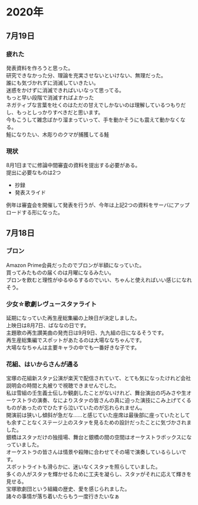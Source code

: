 # 2020年

## 7月19日

### 疲れた

発表資料を作ろうと思った。  
研究できなかった分、理論を充実させないといけない、無理だった。  
誰にも気づかれずに消滅していきたい。  
迷惑をかけずに消滅できればいいなって思ってる。  
もっと早い段階で消滅すればよかった  
ネガティブな言葉を吐くのはただの甘えでしかないのは理解しているつもりだし、もっとしっかりすべきだと思います。  
今もこうして雑念ばかり溜まっていって、手を動かそうにも震えて動かなくなる。  
鮭になりたい、木彫りのクマが捕獲してる鮭  

### 現状

8月1日までに修論中間審査の資料を提出する必要がある。  
提出に必要なものは2つ  

* 抄録
* 発表スライド

例年は審査会を開催して発表を行うが、今年は上記2つの資料をサーバにアップロードする形になった。  

## 7月18日

### ブロン  

Amazon Prime会員だったのでブロンが半額になっていた。  
買ってみたものの届くのは月曜になるみたい。  
ブロンを飲むと理性がゆるゆるするのでいい、ちゃんと使えればいい感じになれそう。

### 少女☆歌劇レヴュースタァライト

延期になっていた再生産総集編の上映日が決定しました。  
上映日は8月7日、ばななの日です。  
主題歌の再生讃美曲の発売日は9月9日、九九組の日になるそうです。  
再生産総集編でスポットがあたるのは大場ななちゃんです。  
大場ななちゃんは主要キャラの中でも一番好きな子です。  

### 花組、はいからさんが通る

宝塚の花組新スタァ公演が楽天で配信されていて、とても気になったけれど会社説明会の時間と丸被りで視聴できませんでした。  
私は雪組の壬生義士伝しか観劇したことがないけれど、舞台演出の巧みさや生オーケストラの演奏、なによりスタァの皆さんの真に迫った演技にこみ上げてくるものがあったのでひたすら泣いていたのが忘れられません。  
開演前は狭いし傾斜が急だな……と感じていた座席は最後部に座っていたとしても余すことなくステージ上のスタァを見るための設計だったことに気づかされました。  
銀橋はスタァだけの独擅場、舞台と銀橋の間の空間はオーケストラボックスになっていました。  
オーケストラの皆さんは情景や殺陣に合わせてその場で演奏しているらしいです。  
スポットライトも滑らかに、迷いなくスタァを照らしていました。  
多くの人がスタァを輝かせるために工夫を凝らし、スタァがそれに応えて輝きを見せる。  
宝塚歌劇団という組織の歴史、愛を感じられました。  
諸々の事情が落ち着いたらもう一度行きたいなぁ
